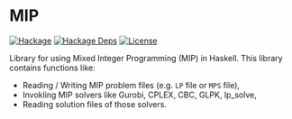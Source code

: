# MIP

[![Hackage](https://img.shields.io/hackage/v/MIP.svg)](https://hackage.haskell.org/package/MIP)
[![Hackage Deps](https://img.shields.io/hackage-deps/v/MIP.svg)](https://packdeps.haskellers.com/feed?needle=MIP)
[![License](https://img.shields.io/badge/License-BSD%203--Clause-blue.svg)](https://opensource.org/licenses/BSD-3-Clause)

Library for using Mixed Integer Programming (MIP) in Haskell.
This library contains functions like:

* Reading / Writing MIP problem files (e.g. `LP` file or `MPS` file),
* Invokling MIP solvers like Gurobi, CPLEX, CBC, GLPK, lp_solve,
* Reading solution files of those solvers.
